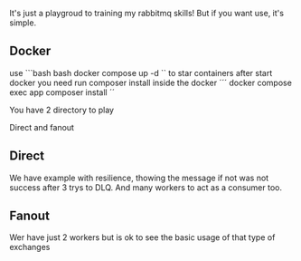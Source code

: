 It's just a playgroud to training my rabbitmq skills!
But if you want use, it's simple.

## Docker

use ```bash
bash docker compose up -d 
`` to star containers
after start docker you need run composer install inside the docker ´´´ docker compose exec app composer install ´´

You have 2 directory to play

Direct and fanout
## Direct

We have example with resilience, thowing the message if not was not success after 3 trys to DLQ.
And many workers to act as a consumer too.

## Fanout

Wer have just 2 workers but is ok to see the basic usage of that type of exchanges
